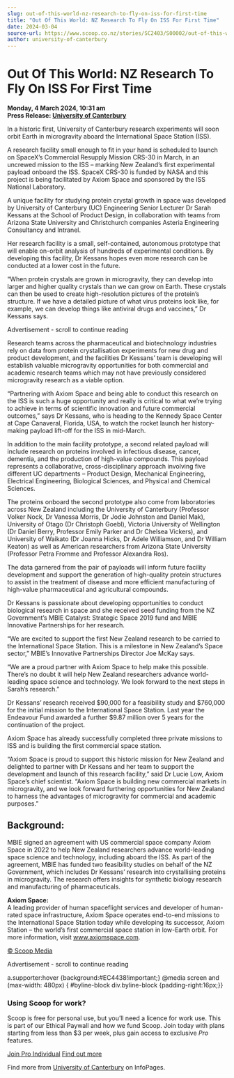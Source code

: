 ```yaml
---
slug: out-of-this-world-nz-research-to-fly-on-iss-for-first-time
title: "Out Of This World: NZ Research To Fly On ISS For First Time"
date: 2024-03-04
source-url: https://www.scoop.co.nz/stories/SC2403/S00002/out-of-this-world-nz-research-to-fly-on-iss-for-first-time.htm
author: university-of-canterbury
---
```

Out Of This World: NZ Research To Fly On ISS For First Time
===========================================================

**Monday, 4 March 2024, 10:31 am**  
**Press Release: [University of Canterbury](https://info.scoop.co.nz/University_of_Canterbury)**

In a historic first, University of Canterbury research experiments will soon orbit Earth in microgravity aboard the International Space Station (ISS).

A research facility small enough to fit in your hand is scheduled to launch on SpaceX’s Commercial Resupply Mission CRS-30 in March, in an uncrewed mission to the ISS – marking New Zealand’s first experimental payload onboard the ISS. SpaceX CRS-30 is funded by NASA and this project is being facilitated by Axiom Space and sponsored by the ISS National Laboratory.

A unique facility for studying protein crystal growth in space was developed by University of Canterbury (UC) Engineering Senior Lecturer Dr Sarah Kessans at the School of Product Design, in collaboration with teams from Arizona State University and Christchurch companies Asteria Engineering Consultancy and Intranel.

Her research facility is a small, self-contained, autonomous prototype that will enable on-orbit analysis of hundreds of experimental conditions. By developing this facility, Dr Kessans hopes even more research can be conducted at a lower cost in the future.

“When protein crystals are grown in microgravity, they can develop into larger and higher quality crystals than we can grow on Earth. These crystals can then be used to create high-resolution pictures of the protein’s structure. If we have a detailed picture of what virus proteins look like, for example, we can develop things like antiviral drugs and vaccines,” Dr Kessans says.

Advertisement - scroll to continue reading





Research teams across the pharmaceutical and biotechnology industries rely on data from protein crystallisation experiments for new drug and product development, and the facilities Dr Kessans’ team is developing will establish valuable microgravity opportunities for both commercial and academic research teams which may not have previously considered microgravity research as a viable option.

“Partnering with Axiom Space and being able to conduct this research on the ISS is such a huge opportunity and really is critical to what we’re trying to achieve in terms of scientific innovation and future commercial outcomes,” says Dr Kessans, who is heading to the Kennedy Space Center at Cape Canaveral, Florida, USA, to watch the rocket launch her history-making payload lift-off for the ISS in mid-March.

In addition to the main facility prototype, a second related payload will include research on proteins involved in infectious disease, cancer, dementia, and the production of high-value compounds. This payload represents a collaborative, cross-disciplinary approach involving five different UC departments – Product Design, Mechanical Engineering, Electrical Engineering, Biological Sciences, and Physical and Chemical Sciences.

The proteins onboard the second prototype also come from laboratories across New Zealand including the University of Canterbury (Professor Volker Nock, Dr Vanessa Morris, Dr Jodie Johnston and Daniel Mak), University of Otago (Dr Christoph Goebl), Victoria University of Wellington (Dr Daniel Berry, Professor Emily Parker and Dr Chelsea Vickers), and University of Waikato (Dr Joanna Hicks, Dr Adele Williamson, and Dr William Keaton) as well as American researchers from Arizona State University (Professor Petra Fromme and Professor Alexandra Ros).

The data garnered from the pair of payloads will inform future facility development and support the generation of high-quality protein structures to assist in the treatment of disease and more efficient manufacturing of high-value pharmaceutical and agricultural compounds.

Dr Kessans is passionate about developing opportunities to conduct biological research in space and she received seed funding from the NZ Government’s MBIE Catalyst: Strategic Space 2019 fund and MBIE Innovative Partnerships for her research.

“We are excited to support the first New Zealand research to be carried to the International Space Station. This is a milestone in New Zealand’s Space sector,” MBIE’s Innovative Partnerships Director Joe McKay says.

“We are a proud partner with Axiom Space to help make this possible. There’s no doubt it will help New Zealand researchers advance world-leading space science and technology. We look forward to the next steps in Sarah’s research.”

Dr Kessans’ research received $90,000 for a feasibility study and $760,000 for the initial mission to the International Space Station. Last year the Endeavour Fund awarded a further $9.87 million over 5 years for the continuation of the project.

Axiom Space has already successfully completed three private missions to ISS and is building the first commercial space station.

“Axiom Space is proud to support this historic mission for New Zealand and delighted to partner with Dr Kessans and her team to support the development and launch of this research facility,” said Dr Lucie Low, Axiom Space’s chief scientist. “Axiom Space is building new commercial markets in microgravity, and we look forward furthering opportunities for New Zealand to harness the advantages of microgravity for commercial and academic purposes.”

Background:
-----------

MBIE signed an agreement with US commercial space company Axiom Space in 2022 to help New Zealand researchers advance world-leading space science and technology, including aboard the ISS. As part of the agreement, MBIE has funded two feasibility studies on behalf of the NZ Government, which includes Dr Kessans’ research into crystallising proteins in microgravity. The research offers insights for synthetic biology research and manufacturing of pharmaceuticals.

**Axiom Space:**   
A leading provider of human spaceflight services and developer of human-rated space infrastructure, Axiom Space operates end-to-end missions to the International Space Station today while developing its successor, Axiom Station – the world’s first commercial space station in low-Earth orbit. For more information, visit www.axiomspace.com.

[© Scoop Media](http://www.scoop.co.nz/about/terms.html)  

Advertisement - scroll to continue reading



a.supporter:hover {background:#EC4438!important;} @media screen and (max-width: 480px) { #byline-block div.byline-block {padding-right:16px;}}

### Using Scoop for work?

Scoop is free for personal use, but you’ll need a licence for work use. This is part of our Ethical Paywall and how we fund Scoop. Join today with plans starting from less than $3 per week, plus gain access to exclusive _Pro_ features.  
  
[Join Pro Individual](https://pro.scoop.co.nz/Individual/?from=ProIn24) [Find out more](https://pro.scoop.co.nz/using-scoop-for-work/?from=ProIn24)

Find more from [University of Canterbury](https://info.scoop.co.nz/University_of_Canterbury) on InfoPages.